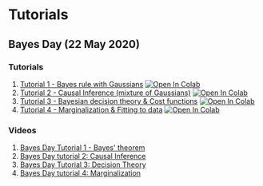# Tutorials
## Bayes Day (22 May 2020)
### Tutorials
1. [Tutorial 1 - Bayes rule with Gaussians](tutorials/Bayes/BayesDay_Tutorial_1.ipynb) [![Open In Colab](https://colab.research.google.com/assets/colab-badge.svg)](https://colab.research.google.com/github/NeuromatchAcademy/course-content/blob/master/tutorials/Bayes/BayesDay_Tutorial_1.ipynb)  
2. [Tutorial 2 - Causal Inference (mixture of Gaussians)](tutorials/Bayes/BayesDay_Tutorial_2.ipynb) [![Open In Colab](https://colab.research.google.com/assets/colab-badge.svg)](https://colab.research.google.com/github/NeuromatchAcademy/course-content/blob/master/tutorials/Bayes/BayesDay_Tutorial_2.ipynb)  
3. [Tutorial 3 - Bayesian decision theory & Cost functions](tutorials/Bayes/BayesDay_Tutorial_3.ipynb) [![Open In Colab](https://colab.research.google.com/assets/colab-badge.svg)](https://colab.research.google.com/github/NeuromatchAcademy/course-content/blob/master/tutorials/Bayes/BayesDay_Tutorial_3.ipynb)
3. [Tutorial 4 - Marginalization & Fitting to data](tutorials/Bayes/BayesDay_Tutorial_4.ipynb) [![Open In Colab](https://colab.research.google.com/assets/colab-badge.svg)](https://colab.research.google.com/github/NeuromatchAcademy/course-content/blob/master/tutorials/Bayes/BayesDay_Tutorial_4.ipynb)
### Videos
1. [Bayes Day Tutorial 1 - Bayes' theorem](https://youtu.be/LhUTj8tT6kE)
2. [Bayes Day tutorial 2: Causal Inference](https://youtu.be/nCQXUJMMhN4)
3. [Bayes Day Tutorial 3: Decision Theory](https://youtu.be/NMDrEANDyfI)
4. [Bayes Day tutorial 4: Marginalization](https://youtu.be/OVDtW6aTz1c)
